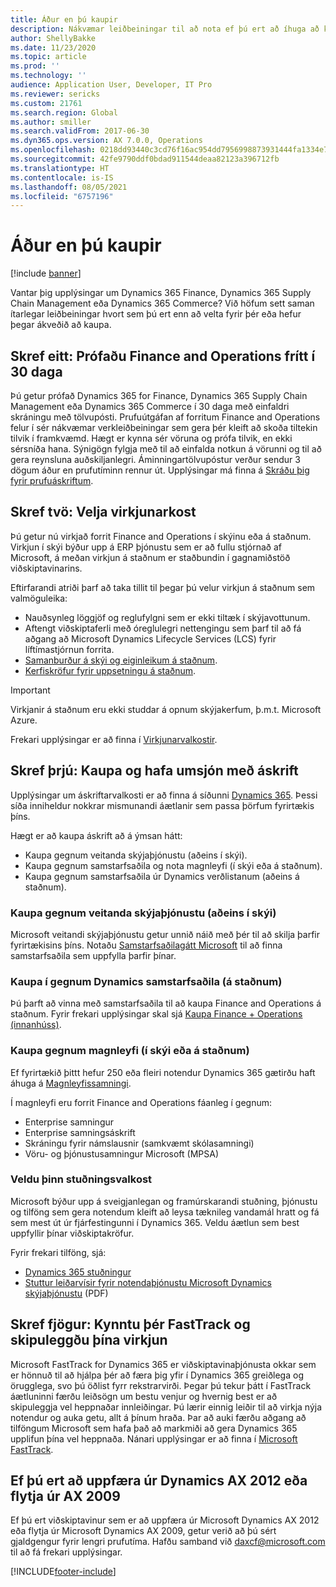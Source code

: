 ```yaml
---
title: Áður en þú kaupir
description: Nákvæmar leiðbeiningar til að nota ef þú ert að íhuga að kaupa Dynamics 365 Finance, Dynamics 365 Supply Chain Management eða Dynamics 365 Commerce.
author: ShellyBakke
ms.date: 11/23/2020
ms.topic: article
ms.prod: ''
ms.technology: ''
audience: Application User, Developer, IT Pro
ms.reviewer: sericks
ms.custom: 21761
ms.search.region: Global
ms.author: smiller
ms.search.validFrom: 2017-06-30
ms.dyn365.ops.version: AX 7.0.0, Operations
ms.openlocfilehash: 0218dd93440c3cd76f16ac954dd7956998873931444fa1334e7382a177ff3fc9
ms.sourcegitcommit: 42fe9790ddf0bdad911544deaa82123a396712fb
ms.translationtype: HT
ms.contentlocale: is-IS
ms.lasthandoff: 08/05/2021
ms.locfileid: "6757196"
---
```

# <a name="before-you-buy"></a>Áður en þú kaupir

[!include [banner](../includes/banner.md)]

Vantar þig upplýsingar um Dynamics 365 Finance, Dynamics 365 Supply Chain Management eða Dynamics 365 Commerce? Við höfum sett saman ítarlegar leiðbeiningar hvort sem þú ert enn að velta fyrir þér eða hefur þegar ákveðið að kaupa.

## <a name="step-one-try-out-finance-and-operations-free-for-30-days"></a>Skref eitt: Prófaðu Finance and Operations frítt í 30 daga

Þú getur prófað Dynamics 365 for Finance, Dynamics 365 Supply Chain Management eða Dynamics 365 Commerce í 30 daga með einfaldri skráningu með tölvupósti. Prufuútgáfan af forritum Finance and Operations felur í sér nákvæmar verkleiðbeiningar sem gera þér kleift að skoða tiltekin tilvik í framkvæmd. Hægt er kynna sér vöruna og prófa tilvik, en ekki sérsníða hana. Sýnigögn fylgja með til að einfalda notkun á vörunni og til að gera reynsluna auðskiljanlegri. Áminningartölvupóstur verður sendur 3 dögum áður en prufutíminn rennur út. Upplýsingar má finna á [Skráðu þig fyrir prufuáskriftum](../../dev-itpro/dev-tools/sign-up-preview-subscription.md#subscribe).

## <a name="step-two-choose-a-deployment-option"></a>Skref tvö: Velja virkjunarkost

Þú getur nú virkjað forrit Finance and Operations í skýinu eða á staðnum. Virkjun í skýi býður upp á ERP þjónustu sem er að fullu stjórnað af Microsoft, á meðan virkjun á staðnum er staðbundin í gagnamiðstöð viðskiptavinarins.

Eftirfarandi atriði þarf að taka tillit til þegar þú velur virkjun á staðnum sem valmöguleika:

- Nauðsynleg löggjöf og reglufylgni sem er ekki tiltæk í skýjavottunum.
- Aftengt viðskiptaferli með óreglulegri nettengingu sem þarf til að fá aðgang að Microsoft Dynamics Lifecycle Services (LCS) fyrir líftímastjórnun forrita.
- [Samanburður á skýi og eiginleikum á staðnum](cloud-prem-comparison.md).
- [Kerfiskröfur fyrir uppsetningu á staðnum](system-requirements-on-prem.md).

> [!IMPORTANT]
> Virkjanir á staðnum eru ekki studdar á opnum skýjakerfum, þ.m.t. Microsoft Azure.

Frekari upplýsingar er að finna í [Virkjunarvalkostir](../../dev-itpro/deployment/choose-deployment-type.md).

## <a name="step-three-buy-and-manage-a-subscription"></a>Skref þrjú: Kaupa og hafa umsjón með áskrift

Upplýsingar um áskriftarvalkosti er að finna á síðunni [Dynamics 365](https://www.microsoft.com/dynamics365/pricing). Þessi síða inniheldur nokkrar mismunandi áætlanir sem passa þörfum fyrirtækis þíns.

Hægt er að kaupa áskrift að á ýmsan hátt:

- Kaupa gegnum veitanda skýjaþjónustu (aðeins í skýi).
- Kaupa gegnum samstarfsaðila og nota magnleyfi (í skýi eða á staðnum).
- Kaupa gegnum samstarfsaðila úr Dynamics verðlistanum (aðeins á staðnum).

### <a name="buy-through-a-cloud-solution-provider-cloud-only"></a>Kaupa gegnum veitanda skýjaþjónustu (aðeins í skýi)

Microsoft veitandi skýjaþjónustu getur unnið náið með þér til að skilja þarfir fyrirtækisins þíns. Notaðu [Samstarfsaðilagátt Microsoft](https://partnercenter.microsoft.com/partner/home) til að finna samstarfsaðila sem uppfylla þarfir þínar.

### <a name="buy-through-a-dynamics-partner-on-premises"></a>Kaupa í gegnum Dynamics samstarfsaðila (á staðnum)

Þú þarft að vinna með samstarfsaðila til að kaupa Finance and Operations á staðnum. Fyrir frekari upplýsingar skal sjá [Kaupa Finance + Operations (innanhúss)](purchase-on-premises.md).

### <a name="buy-through-volume-licensing-cloud-or-on-premises"></a>Kaupa gegnum magnleyfi (í skýi eða á staðnum)

Ef fyrirtækið þittt hefur 250 eða fleiri notendur Dynamics 365 gætirðu haft áhuga á [Magnleyfissamningi](https://www.microsoft.com/Licensing/product-licensing/dynamics365).

Í magnleyfi eru forrit Finance and Operations fáanleg í gegnum:

- Enterprise samningur
- Enterprise samningsáskrift
- Skráningu fyrir námslausnir (samkvæmt skólasamningi)
- Vöru- og þjónustusamningur Microsoft (MPSA)

### <a name="choose-your-support-option"></a>Veldu þinn stuðningsvalkost

Microsoft býður upp á sveigjanlegan og framúrskarandi stuðning, þjónustu og tilföng sem gera notendum kleift að leysa tæknileg vandamál hratt og fá sem mest út úr fjárfestingunni í Dynamics 365. Veldu áætlun sem best uppfyllir þínar viðskiptakröfur.

Fyrir frekari tilföng, sjá:

- [Dynamics 365 stuðningur](https://www.microsoft.com/dynamics365/support)
- [Stuttur leiðarvísir fyrir notendaþjónustu Microsoft Dynamics skýjaþjónustu](https://go.microsoft.com/fwlink/?LinkId=530335) (PDF)

## <a name="step-four-learn-about-fasttrack-and-plan-your-deployment"></a>Skref fjögur: Kynntu þér FastTrack og skipuleggðu þína virkjun

Microsoft FastTrack for Dynamics 365 er viðskiptavinaþjónusta okkar sem er hönnuð til að hjálpa þér að færa þig yfir í Dynamics 365 greiðlega og örugglega, svo þú öðlist fyrr rekstrarvirði. Þegar þú tekur þátt í FastTrack áætluninni færðu leiðsögn um bestu venjur og hvernig best er að skipuleggja vel heppnaðar innleiðingar. Þú lærir einnig leiðir til að virkja nýja notendur og auka getu, allt á þínum hraða. Þar að auki færðu aðgang að tilföngum Microsoft sem hafa það að markmiði að gera Dynamics 365 upplifun þína vel heppnaða. Nánari upplýsingar er að finna í [Microsoft FastTrack](/dynamics365/fasttrack/).

## <a name="if-you-are-upgrading-from-dynamics-ax-2012-or-migrating-from-ax-2009"></a>Ef þú ert að uppfæra úr Dynamics AX 2012 eða flytja úr AX 2009

Ef þú ert viðskiptavinur sem er að uppfæra úr Microsoft Dynamics AX 2012 eða flytja úr Microsoft Dynamics AX 2009, getur verið að þú sért gjaldgengur fyrir lengri prufutíma. Hafðu samband við <daxcf@microsoft.com> til að fá frekari upplýsingar.


[!INCLUDE[footer-include](../../../includes/footer-banner.md)]